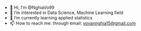 - 👋 Hi, I’m @NghiaVo99
- 👀 I’m interested in Data Science, Machine Learning field
- 🌱 I’m currently learning applied statistics
- 📫 How to reach me: through email: vovannghia15@gmail.com

<!---
NghiaVo99/NghiaVo99 is a ✨ special ✨ repository because its `README.md` (this file) appears on your GitHub profile.
You can click the Preview link to take a look at your changes.
--->
